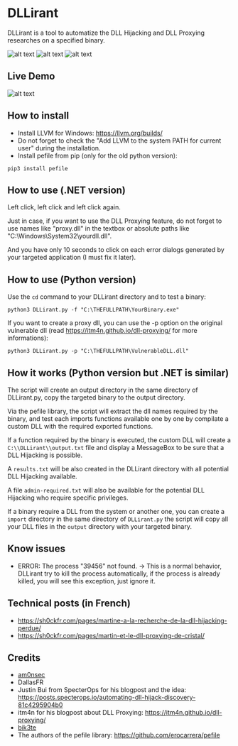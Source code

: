 # DLLirant
DLLirant is a tool to automatize the DLL Hijacking and DLL Proxying researches on a specified binary.

![alt text](https://raw.githubusercontent.com/Sh0ckFR/DLLirant/main/screenshot.png)
![alt text](https://raw.githubusercontent.com/Sh0ckFR/DLLirant/main/screenshot2.png)
![alt text](https://raw.githubusercontent.com/Sh0ckFR/DLLirant/main/screenshot3.png)

## Live Demo

![alt text](https://raw.githubusercontent.com/Sh0ckFR/DLLirant/main/live.gif)

## How to install

* Install LLVM for Windows: https://llvm.org/builds/
* Do not forget to check the "Add LLVM to the system PATH for current user" during the installation.
* Install pefile from pip (only for the old python version):

```
pip3 install pefile
```

## How to use (.NET version)

Left click, left click and left click again.

Just in case, if you want to use the DLL Proxying feature, do not forget to use names like "proxy.dll" in the textbox or absolute paths like "C:\\Windows\\System32\\yourdll.dll".

And you have only 10 seconds to click on each error dialogs generated by your targeted application (I must fix it later).

## How to use (Python version)

Use the `cd` command to your DLLirant directory and to test a binary:

```
python3 DLLirant.py -f "C:\THEFULLPATH\YourBinary.exe"
```

If you want to create a proxy dll, you can use the -p option on the original vulnerable dll (read https://itm4n.github.io/dll-proxying/ for more informations):

```
python3 DLLirant.py -p "C:\THEFULLPATH\VulnerableDLL.dll"
```

## How it works (Python version but .NET is similar)

The script will create an output directory in the same directory of DLLirant.py, copy the targeted binary to the output directory.

Via the pefile library, the script will extract the dll names required by the binary, and test each imports functions available one by one by compilate a custom DLL with the required exported functions.

If a function required by the binary is executed, the custom DLL will create a `C:\\DLLirant\\output.txt` file and display a MessageBox to be sure that a DLL Hijacking is possible.

A `results.txt` will be also created in the DLLirant directory with all potential DLL Hijacking available.

A file `admin-required.txt` will also be available for the potential DLL Hijacking who require specific privileges.

If a binary require a DLL from the system or another one, you can create a `import` directory in the same directory of `DLLirant.py` the script will copy all your DLL files in the `output` directory with your targeted binary.

## Know issues

- ERROR: The process "39456" not found. -> This is a normal behavior, DLLirant try to kill the process automatically, if the process is already killed, you will see this exception, just ignore it.

## Technical posts (in French)

* https://sh0ckfr.com/pages/martine-a-la-recherche-de-la-dll-hijacking-perdue/
* https://sh0ckfr.com/pages/martin-et-le-dll-proxying-de-cristal/

## Credits

* [am0nsec](https://twitter.com/am0nsec)
* DallasFR
* Justin Bui from SpecterOps for his blogpost and the idea: https://posts.specterops.io/automating-dll-hijack-discovery-81c4295904b0
* itm4n for his blogpost about DLL Proxying: https://itm4n.github.io/dll-proxying/
* [bik3te](https://twitter.com/bik3te)
* The authors of the pefile library: https://github.com/erocarrera/pefile
